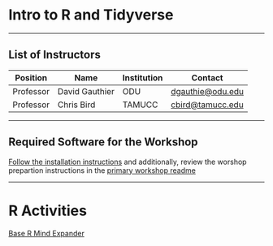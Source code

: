 # Intro to R and Tidyverse

---

## List of Instructors

|Position |Name | Institution | Contact |
| --- | --- | --- | --- |
| Professor | David Gauthier | ODU | dgauthie@odu.edu |
| Professor | Chris Bird | TAMUCC | cbird@tamucc.edu |

---

## Required Software for the Workshop

[Follow the installation instructions](../install_software.md) and additionally, review the worshop prepartion instructions in the [primary workshop readme](../README.md)

---

# R Activities 
[Base R Mind Expander](https://forms.gle/nE2CnAJj6rz8QVYo9)
